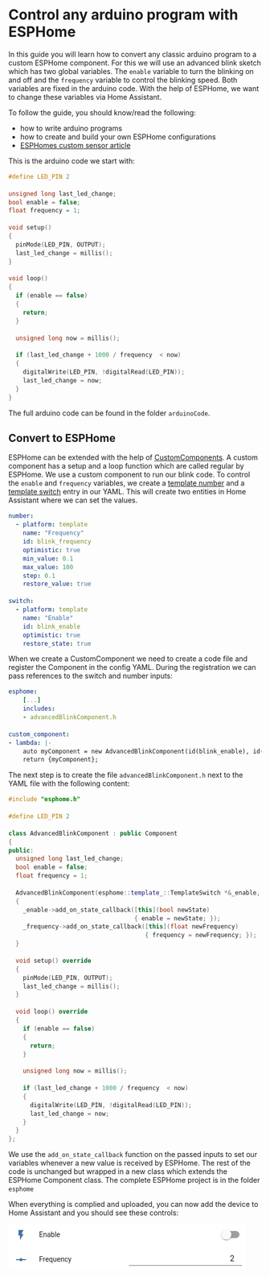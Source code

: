 # Control any arduino program with ESPHome

In this guide you will learn how to convert any classic arduino program to a custom ESPHome component. For this we will use an advanced blink sketch which has two global variables. The `enable` variable to turn the blinking on and off and the `frequency` variable to control the blinking speed. Both variables are fixed in the arduino code. With the help of ESPHome, we want to change these variables via Home Assistant.

To follow the guide, you should know/read the following:
- how to write arduino programs
- how to create and build your own ESPHome configurations
- [ESPHomes custom sensor article](https://esphome.io/components/sensor/custom.html)


This is the arduino code we start with:
```c++
#define LED_PIN 2

unsigned long last_led_change;
bool enable = false;
float frequency = 1;

void setup()
{
  pinMode(LED_PIN, OUTPUT);
  last_led_change = millis();
}

void loop()
{
  if (enable == false)
  {
    return;
  }

  unsigned long now = millis();
  
  if (last_led_change + 1000 / frequency  < now)
  {
    digitalWrite(LED_PIN, !digitalRead(LED_PIN));
    last_led_change = now;
  }
}
```

The full arduino code can be found in the folder `arduinoCode`. 

## Convert to ESPHome

ESPHome can be extended with the help of [CustomComponents](https://esphome.io/custom/custom_component.html). A custom component has a setup and a loop function which are called regular by ESPHome. We use a custom component to run our blink code. To control the `enable` and `frequency` variables, we create a [template number](https://esphome.io/components/number/template.html) and a [template switch](https://esphome.io/components/switch/template.html) entry in our YAML. This will create two entities in Home Assistant where we can set the values.
```yaml
number:
  - platform: template
    name: "Frequency"
    id: blink_frequency
    optimistic: true
    min_value: 0.1
    max_value: 100
    step: 0.1
    restore_value: true

switch:
  - platform: template
    name: "Enable"
    id: blink_enable
    optimistic: true
    restore_state: true
```

When we create a CustomComponent we need to create a code file and register the Component in the config YAML. During the registration we can pass references to the switch and number inputs:

```yaml
esphome:
    [...]
    includes:
    - advancedBlinkComponent.h

custom_component:
- lambda: |-
    auto myComponent = new AdvancedBlinkComponent(id(blink_enable), id(blink_frequency));
    return {myComponent};

```


The next step is to create the file `advancedBlinkComponent.h` next to the YAML file with the following content:
```c++
#include "esphome.h"

#define LED_PIN 2

class AdvancedBlinkComponent : public Component
{
public:
  unsigned long last_led_change;
  bool enable = false;
  float frequency = 1;

  AdvancedBlinkComponent(esphome::template_::TemplateSwitch *&_enable, esphome::template_::TemplateNumber *&_frequency)
  {
    _enable->add_on_state_callback([this](bool newState)
                                   { enable = newState; });
    _frequency->add_on_state_callback([this](float newFrequency)
                                      { frequency = newFrequency; });
  }

  void setup() override
  {
    pinMode(LED_PIN, OUTPUT);
    last_led_change = millis();
  }

  void loop() override
  {
    if (enable == false)
    {
      return;
    }

    unsigned long now = millis();

    if (last_led_change + 1000 / frequency  < now)
    {
      digitalWrite(LED_PIN, !digitalRead(LED_PIN));
      last_led_change = now;
    }
  }
};
```

We use the `add_on_state_callback` function on the passed inputs to set our variables whenever a new value is received by ESPHome. The rest of the code is unchanged but wrapped in a new class which extends the ESPHome Component class. The complete ESPHome project is in the folder `esphome`

When everything is complied and uploaded, you can now add the device to Home Assistant and you should see these controls:

![](HomeAssistantControls.png)






